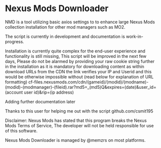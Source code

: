 # Nexus Mods Downloader

NMD is a tool utilizing basic axios settings to to enhance large Nexus Mods collection installation for other mod managers such as MO2.

The script is currently in development and documentation is work-in-progress.

Installation is currently quite complex for the end-user experience and functionality is still missing, This script will be improved in the next few days, Please do not be alarmed by providing your raw cookie string further in the installation as it is mandatory for downloading content as within download URLs from the CDN the link verifies your IP and Userid and this would be otherwise impossible without (read below for explanation of URL formatting) 
cf-files.nexusmods.com/cdn/(gameid)/(modid)/(modname)-(modid)-(modmanager)-(fileid).rar?md5=_(md5)Q&expires=(date)&user_id=(account user id)&rip=(ip address)

Adding further documentation later

Thanks to this user for helping me out with the script
github.com/csmit195

Disclaimer:
Nexus Mods has stated that this program breaks the Nexus Mods Terms of Service, The developer will not be held responsible for use of this software.

Nexus Mods Downloader is managed by @memzrs on most platforms.
